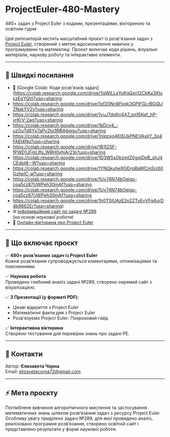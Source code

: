 # ProjectEuler-480-Mastery
480+ задач з Project Euler з кодами, презентаціями, вікториною та освітнім гідом

Цей репозиторій містить масштабний проєкт із розв'язання задач з [Project Euler](https://projecteuler.net/about), створений з метою вдосконалення навичок у програмуванні та математиці. Проєкт включає коди рішень, візуальні матеріали, наукову роботу та інтерактивні елементи.

---

## 🔗 Швидкі посилання

- 📘 [Google Colab: Коди розв'язків задач](https://colab.research.google.com/drive/1isWILLxYoKgQxn12CkKa3XtxxzEgYQVj?usp=sharing
- https://colab.research.google.com/drive/1of20Nn8Fpqk3GPIFGLrBGQIJZNskYV2y?usp=sharing
- https://colab.research.google.com/drive/1vuJ7doKn4A7_pn15Kqf_hP-yrKrV-2ag?usp=sharing
- https://colab.research.google.com/drive/1bDcy4_-uzOuTd8Yx7aPv2tq3RBAjbqgu?usp=sharing
- https://colab.research.google.com/drive/1njpzxg4KlSUkPNEVAxIjY_3q4FAEt4Nu?usp=sharing
- https://colab.research.google.com/drive/1B1t2SF-fPWD1JFmLIfg_WRH0yhjAr21p?usp=sharing
- https://colab.research.google.com/drive/1D3W5sOkzmtZ0gqiDpB_shJ4CEdpt8--W?usp=sharing
- https://colab.research.google.com/drive/1YNQkuheX0jDrpBaWCmSiz60GzhpIC-al?usp=sharing
- https://colab.research.google.com/drive/1Uv74N74bOejgo-cpa5cz87UWPeh30mAf?usp=sharing
- https://colab.research.google.com/drive/1Uv74N74bOejgo-cpa5cz87UWPeh30mAf?usp=sharing
- https://colab.research.google.com/drive/1h0TSlUAzE2p2ZTyEvVFq4urD4b9662Er?usp=sharing)
- 🌐 [Інформаційний сайт по задачі №289](https://rozv-yazannia-zadachi-28-zyg9pup.gamma.site/)  
  *(на основі наукової роботи)*  
- 🧠 [Онлайн-вікторина про Project Euler](https://wordwall.net/uk/resource/95164791)


---

## 🧪 Що включає проєкт

✅ **480+ розв’язаних задач із Project Euler**  
Кожне розв’язання супроводжується коментарями, оптимізаціями та поясненнями.

✅ **Наукова робота**  
Проведено глибокий аналіз задачі №289, створено окремий сайт з візуалізацією.

✅ **3 Презентації (у форматі PDF):**
- Цікаві відкриття з Project Euler
- Математичні факти дня з Projecr Euler
- Розв'язуємо Projecr Euler: Покроковий гайд

✅ **Інтерактивна вікторина**  
Створено тестування для перевірки знань про задачі PE.

---

## 📩 Контакти

Автор: **Єлизавета Чорна**  
Email: elizavetacorna72@gmail.com

---

## ⚡ Мета проєкту

Поглиблене вивчення алгоритмічного мислення та застосування математичних знань шляхом розв’язання задач з ресурсу Project Euler. Особливу увагу приділено задачі №289, для якої проведено аналіз, реалізовано програмне розв’язання, створено освітній сайт і представлено результати у формі наукової роботи.
